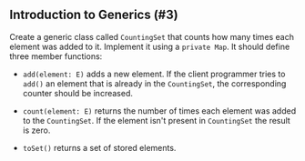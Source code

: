 ## Introduction to Generics (#3)

Create a generic class called `CountingSet` that counts how many times
each element was added to it. Implement it using a `private Map`. It should
define three member functions:

- `add(element: E)` adds a new element. If the client programmer tries to `add()`
an element that is already in the `CountingSet`, the corresponding counter should
be increased.

- `count(element: E)` returns the number of times each element was added to the
`CountingSet`. If the element isn't present in `CountingSet` the result is zero. 

- `toSet()` returns a set of stored elements.
